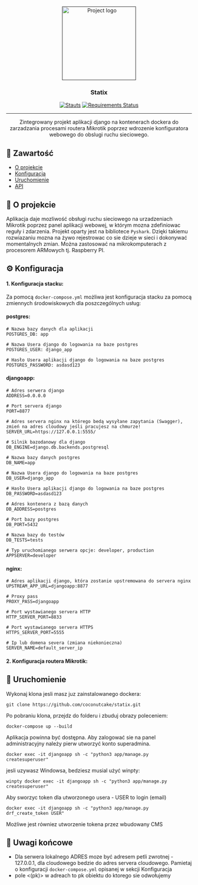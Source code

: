 <p align="center">
  <a href="" rel="noopener">
 <img width=200px height=200px src="http://mign.pl/img/logostatix.png" alt="Project logo"></a>
</p>

<h3 align="center">Statix</h3>

<div align="center">

[![Stauts](https://img.shields.io/travis/coconutcake/statix)](https://travis-ci.org/github/coconutcake/statix)
[![Requirements Status](https://requires.io/github/coconutcake/statix/requirements.svg?branch=main)](https://requires.io/github/coconutcake/statix/requirements/?branch=main)

</div>

---

<p align="center"> Zintegrowany projekt aplikacji django na kontenerach dockera do zarzadzania procesami routera Mikrotik poprzez wdrozenie konfiguratora webowego do obslugi ruchu sieciowego.
    <br> 
</p>

## 📝 Zawartość
- [O projekcie](#about)
- [Konfiguracja](#config)
- [Uruchomienie](#getting_started)
- [API](#api)

## 🧐 O projekcie <a name = "about"></a>  

Aplikacja daje mozliwość obsługi ruchu sieciowego na urzadzeniach Mikrotik poprzez panel aplikacji webowej, w którym mozna zdefiniowac reguły i zdarzenia. Projekt oparty jest na bibliotece `Pyshark`. Dzięki takiemu rozwiazaniu mozna na żywo rejestrowac co sie dzieje w sieci i dokonywać momentalnych zmian. Można zastosować na mikrokomputerach z procesorem ARMowych tj. Raspberry PI.


## ⚙️ Konfiguracja <a name = "config"></a>

#### 1. Konfiguracja stacku:

Za pomocą `docker-compose.yml` możliwa jest konfiguracja stacku za pomocą zmiennych środowiskowych dla poszczególnych usług:

#### postgres:

```
# Nazwa bazy danych dla aplikacji
POSTGRES_DB: app

# Nazwa Usera django do logowania na baze postgres
POSTGRES_USER: django_app

# Hasło Usera aplikacji django do logowania na baze postgres
POSTGRES_PASSWORD: asdasd123
```

#### djangoapp:

```
# Adres serwera django
ADDRESS=0.0.0.0

# Port servera django
PORT=8877

# Adres servera nginx na którego bedą wysyłane zapytania (Swagger), zmień na adres cloudowy jeśli pracujesz na chmurze!
SERVER_URL=https://127.0.0.1:5555/

# Silnik bazodanowy dla django
DB_ENGINE=django.db.backends.postgresql

# Nazwa bazy danych postgres
DB_NAME=app

# Nazwa Usera django do logowania na baze postgres
DB_USER=django_app

# Hasło Usera aplikacji django do logowania na baze postgres
DB_PASSWORD=asdasd123

# Adres kontenera z bazą danych
DB_ADDRESS=postgres

# Port bazy postgres
DB_PORT=5432

# Nazwa bazy do testów
DB_TESTS=tests

# Typ uruchomianego serwera opcje: developer, production
APPSERVER=developer
```

#### nginx:

```
# Adres aplikacji django, która zostanie upstremowana do servera nginx
UPSTREAM_APP_URL=djangoapp:8877

# Proxy pass
PROXY_PASS=djangoapp

# Port wystawianego servera HTTP
HTTP_SERVER_PORT=8833

# Port wystawianego servera HTTPS
HTTPS_SERVER_PORT=5555

# Ip lub domena severa (zmiana niekonieczna)
SERVER_NAME=default_server_ip
```

#### 2. Konfiguracja routera Mikrotik:






## 🚀 Uruchomienie <a name = "getting_started"></a>

Wykonaj klona jesli masz juz zainstalowanego dockera:
```
git clone https://github.com/coconutcake/statix.git
```

Po pobraniu klona, przejdz do folderu i zbuduj obrazy poleceniem:

```
docker-compose up --build
```

Aplikacja powinna być dostępna.
Aby zalogować sie na panel administracyjny należy pierw utworzyć konto superadmina.

```
docker exec -it djangoapp sh -c "python3 app/manage.py createsuperuser"
```

jesli uzywasz Windowsa, bedziesz musial użyć winpty:

```
winpty docker exec -it djangoapp sh -c "python3 app/manage.py createsuperuser"
```


Aby sworzyc token dla utworzonego usera - USER to login (email)

```
docker exec -it djangoapp sh -c "python3 app/manage.py drf_create_token USER" 
```

Możliwe jest równiez utworzenie tokena przez wbudowany CMS


## 🚀 Uwagi końcowe <a name = "result"></a>

- Dla serwera lokalnego ADRES moze być adresem petli zwrotnej - 127.0.0.1, dla cloudowego bedzie do adres servera cloudowego. Pamietaj o konfiguracji `docker-compose.yml` opisanej w sekcji Konfiguracja
- pole <(pk)> w adreach to pk obiektu do ktorego sie odwołujemy
